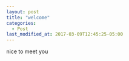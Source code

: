 ```yaml
---
layout: post
title: "welcome"
categories:
  - Post
last_modified_at: 2017-03-09T12:45:25-05:00
---
```

nice to meet you